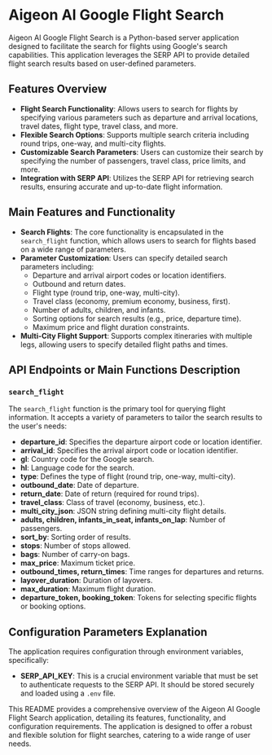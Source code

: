 # Aigeon AI Google Flight Search

Aigeon AI Google Flight Search is a Python-based server application designed to facilitate the search for flights using Google's search capabilities. This application leverages the SERP API to provide detailed flight search results based on user-defined parameters.

## Features Overview

- **Flight Search Functionality**: Allows users to search for flights by specifying various parameters such as departure and arrival locations, travel dates, flight type, travel class, and more.
- **Flexible Search Options**: Supports multiple search criteria including round trips, one-way, and multi-city flights.
- **Customizable Search Parameters**: Users can customize their search by specifying the number of passengers, travel class, price limits, and more.
- **Integration with SERP API**: Utilizes the SERP API for retrieving search results, ensuring accurate and up-to-date flight information.

## Main Features and Functionality

- **Search Flights**: The core functionality is encapsulated in the `search_flight` function, which allows users to search for flights based on a wide range of parameters.
- **Parameter Customization**: Users can specify detailed search parameters including:
  - Departure and arrival airport codes or location identifiers.
  - Outbound and return dates.
  - Flight type (round trip, one-way, multi-city).
  - Travel class (economy, premium economy, business, first).
  - Number of adults, children, and infants.
  - Sorting options for search results (e.g., price, departure time).
  - Maximum price and flight duration constraints.
- **Multi-City Flight Support**: Supports complex itineraries with multiple legs, allowing users to specify detailed flight paths and times.

## API Endpoints or Main Functions Description

### `search_flight`

The `search_flight` function is the primary tool for querying flight information. It accepts a variety of parameters to tailor the search results to the user's needs:

- **departure_id**: Specifies the departure airport code or location identifier.
- **arrival_id**: Specifies the arrival airport code or location identifier.
- **gl**: Country code for the Google search.
- **hl**: Language code for the search.
- **type**: Defines the type of flight (round trip, one-way, multi-city).
- **outbound_date**: Date of departure.
- **return_date**: Date of return (required for round trips).
- **travel_class**: Class of travel (economy, business, etc.).
- **multi_city_json**: JSON string defining multi-city flight details.
- **adults, children, infants_in_seat, infants_on_lap**: Number of passengers.
- **sort_by**: Sorting order of results.
- **stops**: Number of stops allowed.
- **bags**: Number of carry-on bags.
- **max_price**: Maximum ticket price.
- **outbound_times, return_times**: Time ranges for departures and returns.
- **layover_duration**: Duration of layovers.
- **max_duration**: Maximum flight duration.
- **departure_token, booking_token**: Tokens for selecting specific flights or booking options.

## Configuration Parameters Explanation

The application requires configuration through environment variables, specifically:

- **SERP_API_KEY**: This is a crucial environment variable that must be set to authenticate requests to the SERP API. It should be stored securely and loaded using a `.env` file.

This README provides a comprehensive overview of the Aigeon AI Google Flight Search application, detailing its features, functionality, and configuration requirements. The application is designed to offer a robust and flexible solution for flight searches, catering to a wide range of user needs.